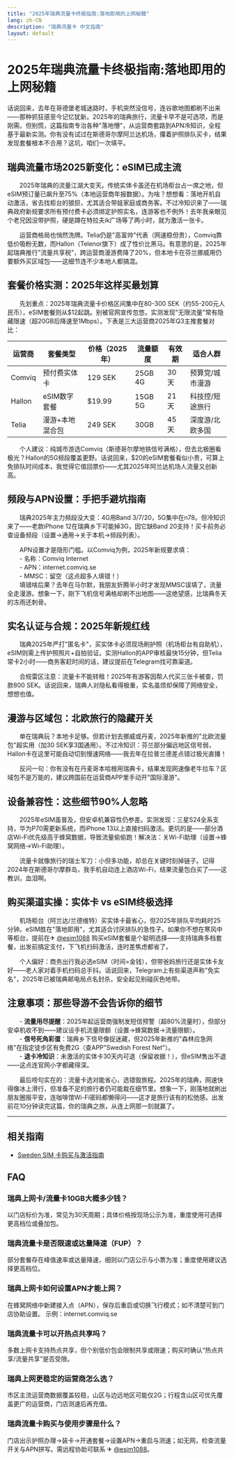 ```yaml
---
title: "2025年瑞典流量卡终极指南:落地即用的上网秘籍"
lang: zh-CN
description: "瑞典流量卡 中文指南"
layout: default
---
```

# 2025年瑞典流量卡终极指南:落地即用的上网秘籍

话说回来，去年在哥德堡老城迷路时，手机突然没信号，连谷歌地图都刷不出来——那种抓狂感至今记忆犹新。2025年的瑞典旅行，流量卡早不是可选项，而是刚需。但别慌，这篇指南专治各种"落地懵"，从运营商套路到APN冷知识，全程基于最新实测。你有没有试过在斯德哥尔摩阿兰达机场，攥着护照排队买卡，结果发现套餐根本不合用？这坑，咱们一次填平。

## 瑞典流量市场2025新变化：eSIM已成主流

　　2025年瑞典的流量江湖大变天。传统实体卡虽还在机场柜台占一席之地，但eSIM预订量已飙升至75%（本地运营商年报数据）。为啥？想想看：落地开机自动激活，省去找柜台的狼狈，尤其适合带娃家庭或商务客。不过冷知识来了——瑞典政府新规要求所有预付费卡必须绑定护照实名，连游客也不例外！去年我亲眼见个老兄因没带护照，硬是蹲在特拉夫ik广场等了两小时，就为激活一张卡。  

　　运营商格局也悄然洗牌。Telia仍是"高富帅"代表（网速稳但贵），Comviq靠低价吸粉无数，而Hallon（Telenor旗下）成了性价比黑马。有意思的是，2025年起瑞典推行"流量共享税"，跨运营商漫游费降了20%，但本地卡在芬兰挪威用仍要额外买区域包——这细节连不少本地人都搞混。

## 套餐价格实测：2025年这样买最划算

　　先划重点：2025年瑞典流量卡价格区间集中在80-300 SEK（约55-200元人民币），eSIM套餐则从$12起跳。别被官网宣传忽悠，实测发现"无限流量"常有隐藏限速（超20GB后降速至1Mbps）。下表是三大运营商2025年Q3主推套餐对比：

| 运营商 | 套餐类型       | 价格（2025年） | 流量额度 | 有效期 | 适合人群         |
|--------|----------------|----------------|----------|--------|------------------|
| Comviq | 预付费实体卡   | 129 SEK        | 25GB 4G  | 30天   | 预算党/城市漫游 |
| Hallon | eSIM数字套餐   | $19.99         | 15GB 5G  | 21天   | 科技控/短途旅行 |
| Telia  | 漫游+本地混合包| 249 SEK        | 30GB     | 45天   | 深度游/北欧多国 |

　　个人建议：纯城市游选Comviq（斯德哥尔摩地铁信号满格），但去北极圈看极光？Hallon的5G频段覆盖更野。话说回来，$20的eSIM套餐看似小贵，可算上免排队时间成本，我觉得它值回票价——尤其2025年阿兰达机场人流量又创新高。

## 频段与APN设置：手把手避坑指南

　　瑞典2025年主力频段没大变：4G用Band 3/7/20，5G集中在n78。但冷知识来了——老款iPhone 12在瑞典乡下可能掉3G，因它缺Band 20支持！买卡前务必查设备频段（设置→通用→关于本机→频段列表）。  

　　APN设置才是隐形门槛。以Comviq为例，2025年新规要求填：  
　　- 名称：Comviq Internet  
　　- APN：internet.comviq.se  
　　- MMSC：留空（这点超多人填错！）  
　　填错啥后果？去年在马尔默，我朋友折腾半小时才发现MMSC误填了，流量全走漫游。想象一下，刚下飞机信号满格却刷不出地图——这绝望感，比瑞典冬天的冻雨还刺骨。

## 实名认证与合规：2025年新规红线

　　瑞典2025年严打"匿名卡"，买实体卡必须现场刷护照（机场柜台有自助机），eSIM则需上传护照照片+自拍验证。实测Hallon的APP审核最快15分钟，但Telia常卡2小时——商务客赶时间的话，建议提前在Telegram找可靠渠道。  

　　合规雷区注意：流量卡不能转租！2025年有游客因帮人代买三张卡被查，罚款800 SEK。话说回来，瑞典人对隐私看得极重，实名虽烦却保障了网络安全，想想也值。

## 漫游与区域包：北欧旅行的隐藏开关

　　单在瑞典玩？本地卡足够。但若计划去挪威或丹麦，2025年新推的"北欧流量包"超实用（加30 SEK享3国通用）。不过冷知识：芬兰部分偏远地区信号弱，Hallon卡在这里可能自动切到慢速网络——我去年在拉普兰德差点错过极光直播！  

　　反问一句：你有没有在丹麦哥本哈根用瑞典卡，结果发现网速像老牛拉车？区域包不是万能的，建议跨国前在运营商APP里手动开"国际漫游"。

## 设备兼容性：这些细节90%人忽略

　　2025年eSIM虽普及，但安卓机兼容性仍参差。实测发现：三星S24全系支持，华为P70需更新系统，而iPhone 13以上直接扫码激活。更坑的是——部分酒店Wi-Fi优先级高于蜂窝数据，导致流量偷偷跑！解决法：关Wi-Fi助理（设置→蜂窝网络→Wi-Fi助理）。  

　　流量卡就像旅行的瑞士军刀：小但多功能，却总在关键时刻掉链子。记得2024年在斯德哥尔摩群岛，我手机自动连上酒店Wi-Fi，结果流量包白买了——这教训，血泪啊。

## 购买渠道实操：实体卡 vs eSIM终极选择

　　机场柜台（阿兰达/兰德维特）买实体卡最省心，但2025年排队平均耗时25分钟。eSIM胜在"落地即用"，尤其适合讨厌排队的急性子。如果你不想在寒风中等柜台，提前在✈ [@esim1088](https://t.me/s/esim1088) 购买eSIM套餐是个聪明选择——支持瑞典多档套餐，出发前搞定支付，下飞机扫码激活，连时差焦虑都省了。  

　　个人偏好：商务出行我必选eSIM（时间=金钱），但带爸妈旅行还是实体卡友好——老人家对着手机扫码总手抖。话说回来，Telegram上有些渠道声称"免实名"，2025年已被瑞典邮电局点名封杀，安全起见别碰灰色地带。

## 注意事项：那些导游不会告诉你的细节

　　- **流量用尽提醒**：2025年起运营商强制发短信预警（超80%流量时），但部分安卓机收不到——建议设手机流量限额（设置→蜂窝数据→流量限额）。  
　　- **信号死角彩蛋**：瑞典乡下信号像捉迷藏，但2025年新推的"森林应急网络"在指定徒步区有免费2G（查APP"Swedish Forest Net"）。  
　　- **退卡冷知识**：未激活的实体卡30天内可退（保留收据！），但eSIM售出不退——这点连官网小字都藏得深。  

　　最后唠句实在的：流量卡选对能省心，选错毁旅程。2025年的瑞典，网速快得像冰上滑行，但准备不足的旅行者仍可能栽在细节里。想象一下，刚落地就刷出朋友圈报平安，连咖啡馆Wi-Fi密码都懒得问——这才是旅行该有的松弛感。出发前花10分钟读完这篇，你的瑞典之旅，从连上网那一刻就赢了。

<!-- crosslink -->
---

## 相关指南

- [Sweden SIM 卡购买与激活指南](https://faciylike.github.io/sweden-sim-guides)

<!-- BEGIN_SWEDEN_FAQ -->
## FAQ

### 瑞典上网卡/流量卡10GB大概多少钱？
以门店标价为准，常见为30天周期；具体价格按现场公示为准，重度使用可选择更高档位或叠加包。

### 瑞典流量卡是否限速或达量降速（FUP）？
部分套餐存在峰值速率或达量降速，细则以门店公示与小票为准；重度使用建议选择更高档位。

### 瑞典上网卡如何设置APN才能上网？
在蜂窝网络中新建接入点（APN），保存后重启或切换飞行模式；如不清楚可到门店协助设置。 示例：internet.comviq.se

### 瑞典流量卡可以开热点共享吗？
多数上网卡支持热点共享，但个别低价包会限制共享或限速；购买时确认“热点共享/流量共享”是否受限。

### 瑞典上网更稳定的运营商怎么选？
市区主流运营商数据覆盖较稳，山区与边远地区可能仅2G；行程含山区可优先覆盖更广的运营商，门店测速后再充值。

### 瑞典流量卡购买与使用步骤是什么？
门店出示护照办理→装卡→开通套餐→设置APN→重启与测速；如无网，检查流量开关与APN拼写。需远程协助可联系 ✈ [@esim1088](https://t.me/s/esim1088)。

<script type="application/ld+json">
{"@context": "https://schema.org", "@type": "FAQPage", "mainEntity": [{"@type": "Question", "name": "瑞典上网卡/流量卡10GB大概多少钱？", "acceptedAnswer": {"@type": "Answer", "text": "以门店标价为准，常见为30天周期；具体价格按现场公示为准，重度使用可选择更高档位或叠加包。"}}, {"@type": "Question", "name": "瑞典流量卡是否限速或达量降速（FUP）？", "acceptedAnswer": {"@type": "Answer", "text": "部分套餐存在峰值速率或达量降速，细则以门店公示与小票为准；重度使用建议选择更高档位。"}}, {"@type": "Question", "name": "瑞典上网卡如何设置APN才能上网？", "acceptedAnswer": {"@type": "Answer", "text": "在蜂窝网络中新建接入点（APN），保存后重启或切换飞行模式；如不清楚可到门店协助设置。 示例：internet.comviq.se"}}, {"@type": "Question", "name": "瑞典流量卡可以开热点共享吗？", "acceptedAnswer": {"@type": "Answer", "text": "多数上网卡支持热点共享，但个别低价包会限制共享或限速；购买时确认“热点共享/流量共享”是否受限。"}}, {"@type": "Question", "name": "瑞典上网更稳定的运营商怎么选？", "acceptedAnswer": {"@type": "Answer", "text": "市区主流运营商数据覆盖较稳，山区与边远地区可能仅2G；行程含山区可优先覆盖更广的运营商，门店测速后再充值。"}}, {"@type": "Question", "name": "瑞典流量卡购买与使用步骤是什么？", "acceptedAnswer": {"@type": "Answer", "text": "门店出示护照办理→装卡→开通套餐→设置APN→重启与测速；如无网，检查流量开关与APN拼写。需远程协助可联系 ✈ @esim1088。"}}]}
</script>
<!-- END_SWEDEN_FAQ -->
